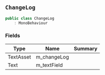 ## `ChangeLog`

```csharp
public class ChangeLog
    : MonoBehaviour

```

### Fields

| Type | Name | Summary | 
| --- | --- | --- | 
| TextAsset | m_changeLog |  | 
| Text | m_textField |  | 


